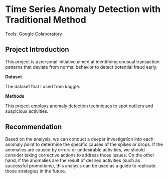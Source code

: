 # Time Series Anomaly Detection with Traditional Method

<P>Tools: Google Colaboratory</P>

## Project Introduction

<p>This project is a personal initiative aimed at identifying unusual transaction patterns that deviate from normal behavior to detect potential fraud early.</p>

**Dataset**
<P>The dataset that I used from kaggle.</P>

**Methods**
<p>This project employs anomaly detection techniques to spot outliers and suspicious activities.</p>

## Recommendation
<p>Based on the analysis, we can conduct a deeper investigation into each anomaly point to determine the specific causes of the spikes or drops. If the anomalies are caused by errors or undesirable activities, we should consider taking corrective actions to address those issues. On the other hand, if the anomalies are the result of desired activities (such as successful promotions), this analysis can be used as a guide to replicate those strategies in the future.</p>
